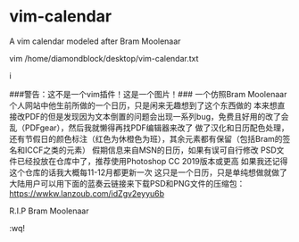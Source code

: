 # vim-calendar
A vim calendar modeled after Bram Moolenaar

vim /home/diamondblock/desktop/vim-calendar.txt

i

###警告：这不是一个vim插件！这是一个图片！###
一个仿照Bram Moolenaar个人网站中他生前所做的一个日历，只是闲来无趣想到了这个东西做的
本来想直接改PDF的但是发现因为文本倒置的问题会出现一系列bug，免费且好用的改了会乱（PDFgear），然后我就懒得再找PDF编辑器来改了
做了汉化和日历配色处理，还有节假日的颜色标注（红色为休橙色为班），其余元素都有保留（包括Bram的签名和ICCF之类的元素）
假期信息来自MSN的日历，如果有误可自行修改
PSD文件已经投放在仓库中了，推荐使用Photoshop CC 2019版本或更高
如果我还记得这个仓库的话我大概每11-12月都更新一次
这只是一个日历，只是单纯想做就做了
大陆用户可以用下面的蓝奏云链接来下载PSD和PNG文件的压缩包：
https://wwkw.lanzoub.com/idZgv2eyyu6b

R.I.P Bram Moolenaar

:wq!
